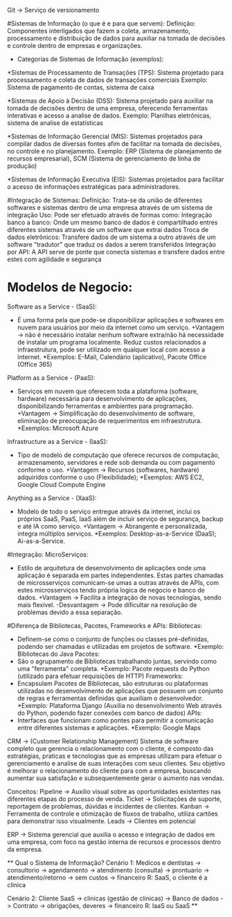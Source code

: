 Git -> Serviço de versionamento

#Sistemas de Informação (o que é e para que servem): 
Definição: Componentes interligados que fazem a coleta, armazenamento, processamento e distribuição de dados para 
auxiliar na tomada de decisões e controle dentro de empresas e organizações.

- Categorias de Sistemas de Informação (exemplos):

*Sistemas de Processamento de Transações (TPS): Sistema projetado para processamento e coleta de dados de transações comerciais
Exemplo: Sistema de pagamento de contas, sistema de caixa

*Sistemas de Apoio à Decisão (DSS): Sistema projetado para auxiliar na tomada de decisões dentro de uma empresa, oferecendo ferramentas interativas e acesso a analise de dados.
Exemplo: Planilhas eletrônicas, sistema de analise de estatísticas

*Sistemas de Informação Gerencial (MIS): Sistemas projetados para compilar dados de diversas fontes afim de facilitar na tomada de decisões, no controle e no planejamento.
Exemplo: ERP (Sistema de planejamento de recursos empresarial), SCM (Sistema de gerenciamento de linha de produção)

*Sistemas de Informação Executiva (EIS): Sistemas projetados para facilitar o acesso de informações estratégicas para administradores.

#Integração de Sistemas:
Definição: Trata-se da união de diferentes softwares e sistemas dentro de uma empresa através de um sistema de integração
Uso: Pode ser efetuado através de formas como:
Integração banco a banco: Onde um mesmo banco de dados é compartilhado entres diferentes sistemas através de um software que extrai dados
Troca de dados eletrônicos: Transfere dados de um sistema a outro através de um software "tradutor" que traduz os dados a serem transferidos
Integração por API: A API serve de ponte que conecta sistemas e transfere dados entre estes com agilidade e segurança

# Modelos de Negocio:
Software as a Service - (SaaS):
- É uma forma pela que pode-se disponibilizar aplicações e softwares em nuvem para usuários por meio da internet como um serviço.
+Vantagem -> não é necessário instalar nenhum software extra/não há necessidade de instalar um programa localmente. Reduz custos relacionados a infraestrutura, pode ser utilizado em qualquer local com acesso a internet.
*Exemplos: E-Mail, Calendário (aplicativo), Pacote Office (Office 365)

Platform as a Service - (PaaS):
- Serviços em nuvem que oferecem toda a plataforma (software, hardware) necessária para desenvolvimento de aplicações, disponibilizando ferramentas e ambientes para programação.
+Vantagem -> Simplificação do desenvolvimento de software, eliminação de preocupação de requerimentos em infraestrutura.
*Exemplos: Microsoft Azure

Infrastructure as a Service - (IaaS):
- Tipo de modelo de computação que oferece recursos de computação, armazenamento, servidores e rede sob demanda ou com pagamento conforme o uso.
+Vantagem -> Recursos (softwares, hardware) adquiridos conforme o uso (Flexibilidade);
*Exemplos: AWS EC2, Google Cloud Compute Engine

Anything as a Service - (XaaS):
- Modelo de todo o serviço entregue através da internet, inclui os próprios SaaS, PaaS, IaaS além de incluir serviço de segurança, backup e até IA como serviço.
+Vantagem -> Abrangente e personalizada, integra múltiplos serviços.
*Exemplos: Desktop-as-a-Service (DaaS); Ai-as-a-Service.

#Integração:
MicroServiços:
- Estilo de arquitetura de desenvolvimento de aplicações onde uma aplicação é separada em partes independentes. Estas partes chamadas de microsserviços comunicam-se umas a outras através de APIs, com estes microsserviços tendo própria logica de negocio e banco de dados.
+Vantagem -> Facilita a integração de novas tecnologias, sendo mais flexível.
-Desvantagem -> Pode dificultar na resolução de problemas devido a essa separação.

#Diferença de Bibliotecas, Pacotes, Frameworks e APIs:
Bibliotecas:
- Definem-se como o conjunto de funções ou classes pré-definidas, podendo ser chamadas e utilizadas em projetos de software.
*Exemplo: Bibliotecas do Java
Pacotes:
- São o agrupamento de Bibliotecas trabalhando juntas, servindo como uma "ferramenta" completa.
*Exemplo: Pacote requests do Python (utilizado para efetuar requisições de HTTP)
Frameworks:
- Encapsulam Pacotes de Bibliotecas, são estruturas ou plataformas utilizadas no desenvolvimento de aplicações que possuem um conjunto de regras e ferramentas definidas que auxiliam o desenvolvedor.
*Exemplo: Plataforma Django (Auxilia no desenvolvimento Web através do Python, podendo fazer conexões com banco de dados)
APIs:
- Interfaces que funcionam como pontes para permitir a comunicação entre diferentes sistemas e aplicações.
*Exemplo: Google Maps

CRM -> (Customer Relationship Management) Sistema de software completo que gerencia o relacionamento com o cliente, é composto das estratégias, praticas e tecnologias que as empresas utilizam para efetuar o gerenciamento e analise de suas interações com seus clientes. Seu objetivo é melhorar o relacionamento do cliente para com a empresa, buscando aumentar sua satisfação e subsequentemente gerar o aumento nas vendas.

Conceitos:
Pipeline ->  Auxilio visual sobre as oportunidades existentes nas diferentes etapas do processo de venda.
Ticket -> Solicitações de suporte, reportagem de problemas, dúvidas e incidentes de clientes. 
Kanban -> Ferramenta de controle e otimização de fluxos de trabalho, utiliza cartões para demonstrar isso visualmente.
Leads -> Clientes em potencial

ERP -> Sistema gerencial que auxilia o acesso e integração de dados em uma empresa, com foco na gestão interna de recursos e processos dentro da empresa.

**
Qual o Sistema de Informação?
Cenário 1:
Medicos e dentistas -> consultorio -> agendamento
-> atendimento (consulta)
    -> prontuario
-> atendimento/retorno -> sem custos
-> financeiro
R: SaaS, o cliente é a clinica

Cenário 2:
Cliente SaaS -> clinicas (gestão de clinicas)
-> Banco de dados
-> Contrato
    -> obrigações, deveres
    -> financeiro
R: IaaS ou SaaS
**
